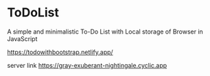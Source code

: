 # ToDoList
A simple and minimalistic To-Do List with Local storage of Browser in JavaScript



https://todowithbootstrap.netlify.app/


server link
https://gray-exuberant-nightingale.cyclic.app
